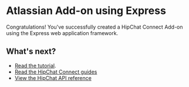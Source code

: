# Atlassian Add-on using Express

Congratulations! You've successfully created a HipChat Connect Add-on using the Express web application framework.

## What's next?

* [Read the tutorial](https://developer.atlassian.com/hipchat/tutorials/getting-started-with-atlassian-connect-express-node-js).
* [Read the HipChat Connect guides](https://developer.atlassian.com/hipchat/guide)
* [View the HipChat API reference](https://www.hipchat.com/docs/apiv2)